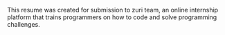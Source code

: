 This resume was created for submission to zuri team, an online internship platform that trains programmers on how to code and solve programming challenges.

